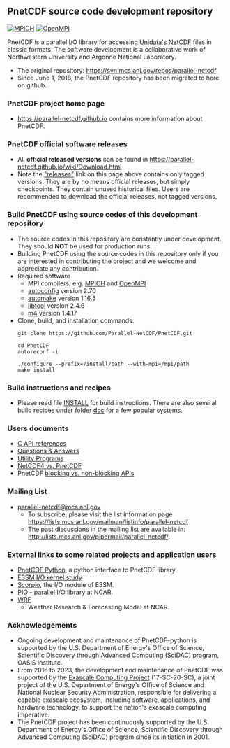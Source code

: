 ## PnetCDF source code development repository
[![MPICH](https://github.com/Parallel-NetCDF/PnetCDF/actions/workflows/ubuntu_mpich.yml/badge.svg)](https://github.com/Parallel-NetCDF/PnetCDF/actions/workflows/ubuntu_mpich.yml)
[![OpenMPI](https://github.com/Parallel-NetCDF/PnetCDF/actions/workflows/ubuntu_openmpi.yml/badge.svg)](https://github.com/Parallel-NetCDF/PnetCDF/actions/workflows/ubuntu_openmpi.yml)


PnetCDF is a parallel I/O library for accessing
[Unidata's NetCDF](http://www.unidata.ucar.edu/software/netcdf) files in
classic formats. The software development is a collaborative work of
Northwestern University and Argonne National Laboratory.

* The original repository: https://svn.mcs.anl.gov/repos/parallel-netcdf
* Since June 1, 2018, the PnetCDF repository has been migrated to
  here on github.

### PnetCDF project home page
* https://parallel-netcdf.github.io
  contains more information about PnetCDF.

### PnetCDF official software releases
* All **official released versions** can be found in
  https://parallel-netcdf.github.io/wiki/Download.html
* Note the ["releases"](https://github.com/Parallel-NetCDF/PnetCDF/releases)
  link on this page above contains only tagged versions. They are by no means
  official releases, but simply checkpoints. They contain unused historical
  files. Users are recommended to download the official releases, not tagged
  versions.

### Build PnetCDF using source codes of this development repository
* The source codes in this repository are constantly under development. They
  should **NOT** be used for production runs.
* Building PnetCDF using the source codes in this repository only if you are
  interested in contributing the project and we welcome and appreciate any
  contribution.
* Required software
  + MPI compilers, e.g. [MPICH](https://www.mpich.org) and
    [OpenMPI](https://www.open-mpi.org)
  + [autoconfig](https://www.gnu.org/software/autoconf) version 2.70
  + [automake](https://www.gnu.org/software/automake) version 1.16.5
  + [libtool](https://www.gnu.org/software/libtool) version 2.4.6
  + [m4](https://www.gnu.org/software/m4) version 1.4.17
* Clone, build, and installation commands:
  ```console
  git clone https://github.com/Parallel-NetCDF/PnetCDF.git

  cd PnetCDF
  autoreconf -i

  ./configure --prefix=/install/path --with-mpi=/mpi/path
  make install
  ```

### Build instructions and recipes
* Please read file [INSTALL](./INSTALL) for build instructions. There are also
  several build recipes under folder [doc](./doc#readme) for a few popular
  systems.

### Users documents
* [C API references](https://parallel-netcdf.github.io/doc/c-reference/pnetcdf-c/index.html)
* [Questions & Answers](https://parallel-netcdf.github.io/doc/faq.html)
* [Utility Programs](./src/utils#readme)
* [NetCDF4 vs. PnetCDF](./doc/netcdf4_vs_pnetcdf.md)
* PnetCDF [blocking vs. non-blocking APIs](./doc/blocking_vs_nonblocking.md)

### Mailing List
* parallel-netcdf@mcs.anl.gov
  + To subscribe, please visit the list information page
    https://lists.mcs.anl.gov/mailman/listinfo/parallel-netcdf
  + The past discussions in the mailing list are available in:
    http://lists.mcs.anl.gov/pipermail/parallel-netcdf/.

### External links to some related projects and application users
* [PnetCDF Python](https://github.com/Parallel-NetCDF/PnetCDF-Python),
  a python interface to PnetCDF library.
* [E3SM I/O kernel study](https://github.com/Parallel-NetCDF/E3SM-IO)
* [Scorpio](https://github.com/E3SM-Project/scorpio), the I/O module of E3SM.
* [PIO](https://github.com/NCAR/ParallelIO) - parallel I/O library at NCAR.
* [WRF](https://github.com/wrf-model/WRF/tree/master/external/io_pnetcdf)
  - Weather Research & Forecasting Model at NCAR.


### Acknowledgements
* Ongoing development and maintenance of PnetCDF-python is supported by the
  U.S. Department of Energy's Office of Science, Scientific Discovery through
  Advanced Computing (SciDAC) program, OASIS Institute.
* From 2016 to 2023, the development and maintenance of PnetCDF was supported
  by the [Exascale Computing Project](https://www.exascaleproject.org)
  (17-SC-20-SC), a joint project of the U.S. Department of Energy's Office of
  Science and National Nuclear Security Administration, responsible for
  delivering a capable exascale ecosystem, including software, applications,
  and hardware technology, to support the nation's exascale computing
  imperative.
* The PnetCDF project has been continuously supported by the U.S. Department of
  Energy's Office of Science, Scientific Discovery through Advanced Computing
  (SciDAC) program since its initiation in 2001.


